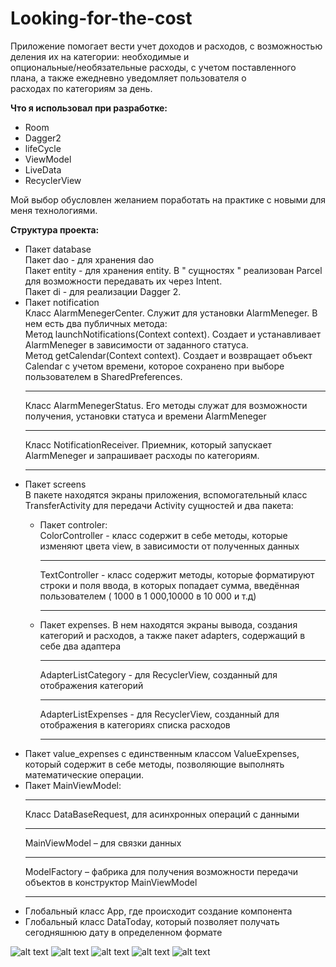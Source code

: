# Looking-for-the-cost
Приложение помогает вести учет доходов и расходов, с возможностью деления их на категории: необходимые и </br> опциональные/необязательные расходы, с учетом поставленного плана,
а также ежедневно уведомляет пользователя о </br> расходах по категориям  за день.

<b>Что я использовал при разработке:</b>
<ul>
<li>Room</li>
<li>Dagger2</li>
<li>lifeCycle</li>
<li>ViewModel</li>
<li>LiveData</li>
<li>RecyclerView</li>
</ul>

Мой выбор обусловлен желанием поработать на практике с новыми для меня технологиями.</br>

<b>Структура проекта:</b>
<ul>
<li>Пакет database</li>
Пакет dao - для хранения dao</br>
Пакет entity - для хранения entity. В " сущностях " реализован Parcel  для возможности передавать их через Intent.</br>
Пакет di - для реализации Dagger 2.</br>

<li>Пакет notification</li>
Класс AlarmMenegerCenter. Служит для установки AlarmMeneger. В нем есть два публичных метода:</br>
Метод launchNotifications(Context context). Создает и устанавливает AlarmMeneger в зависимости от заданного статуса.</br>
Метод getCalendar(Context context). Создает и возвращает объект Calendar с учетом времени, которое сохранено при выборе пользователем в SharedPreferences.<br>
<hr/>
Класс AlarmMenegerStatus. Его методы служат для возможности получения, установки статуса и времени AlarmMeneger</br>
<hr/>
Класс NotificationReceiver. Приемник, который запускает AlarmMeneger и запрашивает расходы по категориям.</br>
<hr/>
<li>Пакет screens</li>
В пакете находятся экраны приложения, вспомогательный класс TransferActivity для передачи Activity сущностей и два пакета:
<ul>
<li>Пакет controler:</li>
ColorController - класс содержит в себе методы, которые изменяют цвета view, в зависимости от полученных данных</br>
<hr/>
TextController - класс содержит методы, которые форматируют строки и поля ввода, в которых попадает сумма, введённая пользователем ( 1000 в 1 000,10000 в 10 000 и т.д)
<hr/>
<li>Пакет expenses. В нем находятся экраны вывода, создания категорий и расходов, а также пакет adapters, содержащий в себе два адаптера</li>
<hr/>
AdapterListCategory - для RecyclerView, созданный для отображения категорий
<hr/>
AdapterListExpenses - для RecyclerView, созданный для отображения в категориях списка расходов
<hr/>
</ul>
<li>Пакет value_expenses c единственным классом ValueExpenses, который содержит в себе методы, позволяющие выполнять математические операции.</li>
<li>Пакет MainViewModel:</li>
<hr/>
Класс DataBaseRequest, для асинхронных операций с данными 
<hr/>
MainViewModel – для связки данных 
<hr/>
ModelFactory – фабрика для получения возможности передачи объектов в конструктор MainViewModel 
<hr/>
<li>Глобальный класс App, где происходит создание компонента </li>
<li>Глобальный класс DataToday, который позволяет получать сегодняшнюю дату в определенном формате</li>
</ul>

![alt text](screenshots/1.jpg)
![alt text](screenshots/2.jpg)
![alt text](screenshots/3.jpg)
![alt text](screenshots/4.jpg)
![alt text](screenshots/5.jpg)
